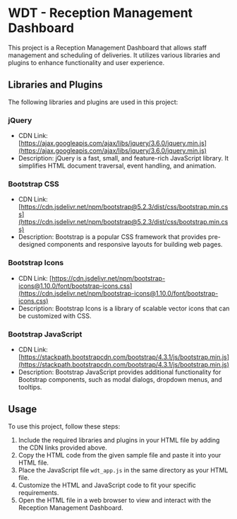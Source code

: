 # WDT - Reception Management Dashboard

This project is a Reception Management Dashboard that allows staff management and scheduling of deliveries. It utilizes various libraries and plugins to enhance functionality and user experience.

## Libraries and Plugins

The following libraries and plugins are used in this project:

### jQuery

- CDN Link: [https://ajax.googleapis.com/ajax/libs/jquery/3.6.0/jquery.min.js](https://ajax.googleapis.com/ajax/libs/jquery/3.6.0/jquery.min.js)
- Description: jQuery is a fast, small, and feature-rich JavaScript library. It simplifies HTML document traversal, event handling, and animation.

### Bootstrap CSS

- CDN Link: [https://cdn.jsdelivr.net/npm/bootstrap@5.2.3/dist/css/bootstrap.min.css](https://cdn.jsdelivr.net/npm/bootstrap@5.2.3/dist/css/bootstrap.min.css)
- Description: Bootstrap is a popular CSS framework that provides pre-designed components and responsive layouts for building web pages.

### Bootstrap Icons

- CDN Link: [https://cdn.jsdelivr.net/npm/bootstrap-icons@1.10.0/font/bootstrap-icons.css](https://cdn.jsdelivr.net/npm/bootstrap-icons@1.10.0/font/bootstrap-icons.css)
- Description: Bootstrap Icons is a library of scalable vector icons that can be customized with CSS.

### Bootstrap JavaScript

- CDN Link: [https://stackpath.bootstrapcdn.com/bootstrap/4.3.1/js/bootstrap.min.js](https://stackpath.bootstrapcdn.com/bootstrap/4.3.1/js/bootstrap.min.js)
- Description: Bootstrap JavaScript provides additional functionality for Bootstrap components, such as modal dialogs, dropdown menus, and tooltips.

## Usage

To use this project, follow these steps:

1. Include the required libraries and plugins in your HTML file by adding the CDN links provided above.
2. Copy the HTML code from the given sample file and paste it into your HTML file.
3. Place the JavaScript file `wdt_app.js` in the same directory as your HTML file.
4. Customize the HTML and JavaScript code to fit your specific requirements.
5. Open the HTML file in a web browser to view and interact with the Reception Management Dashboard.

